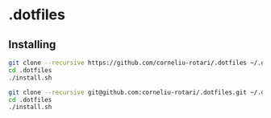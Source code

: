 # .dotfiles

## Installing

```bash
git clone --recursive https://github.com/corneliu-rotari/.dotfiles ~/.dotfiles 
cd .dotfiles
./install.sh
```

```bash
git clone --recursive git@github.com:corneliu-rotari/.dotfiles.git ~/.dotfiles 
cd .dotfiles
./install.sh
```
